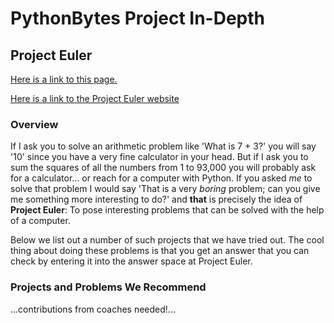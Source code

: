 # PythonBytes Project In-Depth


## Project Euler


[Here is a link to this page.](https://github.com/robfatland/pythonbytes/tree/master/projects/euler#pythonbytes-project-in-depth)



[Here is a link to the Project Euler website](https://projecteuler.net)



### Overview


If I ask you to solve an arithmetic problem like 'What is 7 + 3?' you will say '10' since you have a very fine
calculator in your head. But if I ask you to sum the squares of all the numbers from 1 to 93,000 you will probably
ask for a calculator... or reach for a computer with Python. If you asked *me* to solve that problem I would
say 'That is a very *boring* problem; can you give me something more interesting to do?' and **that** is precisely
the idea of **Project Euler**: To pose interesting problems that can be solved with the help of a computer. 


Below we list out a number of such projects that we have tried out. The cool thing about doing these problems
is that you get an answer that you can check by entering it into the answer space at Project Euler.



### Projects and Problems We Recommend


...contributions from coaches needed!...

